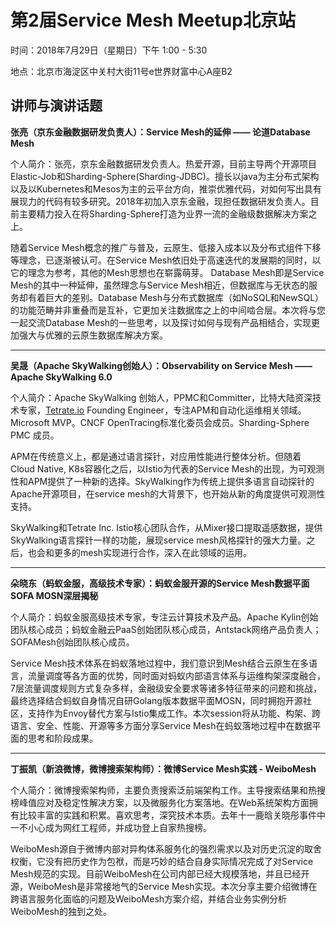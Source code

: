 # 第2届Service Mesh Meetup北京站

时间：2018年7月29日（星期日）下午 1:00 - 5:30

地点：北京市海淀区中关村大街11号e世界财富中心A座B2

## 讲师与演讲话题

**张亮（京东金融数据研发负责人）：Service Mesh的延伸 —— 论道Database Mesh**

个人简介：张亮，京东金融数据研发负责人。热爱开源，目前主导两个开源项目Elastic-Job和Sharding-Sphere(Sharding-JDBC)。擅长以java为主分布式架构以及以Kubernetes和Mesos为主的云平台方向，推崇优雅代码，对如何写出具有展现力的代码有较多研究。2018年初加入京东金融，现担任数据研发负责人。目前主要精力投入在将Sharding-Sphere打造为业界一流的金融级数据解决方案之上。

随着Service Mesh概念的推广与普及，云原生、低接入成本以及分布式组件下移等理念，已逐渐被认可。在Service Mesh依旧处于高速迭代的发展期的同时，以它的理念为参考，其他的Mesh思想也在崭露萌芽。 Database Mesh即是Service Mesh的其中一种延伸，虽然理念与Service Mesh相近，但数据库与无状态的服务却有着巨大的差别。Database Mesh与分布式数据库（如NoSQL和NewSQL）的功能范畴并非重叠而是互补，它更加关注数据库之上的中间啮合层。本次将与您一起交流Database Mesh的一些思考，以及探讨如何与现有产品相结合，实现更加强大与优雅的云原生数据库解决方案。

---

**吴晟（Apache SkyWalking创始人）：Observability on Service Mesh —— Apache SkyWalking 6.0**

个人简介：Apache SkyWalking 创始人，PPMC和Committer，比特大陆资深技术专家，[Tetrate.io](http://tetrate.io/) Founding Engineer，专注APM和自动化运维相关领域。Microsoft MVP。CNCF OpenTracing标准化委员会成员。Sharding-Sphere PMC 成员。

APM在传统意义上，都是通过语言探针，对应用性能进行整体分析。但随着Cloud Native, K8s容器化之后，以Istio为代表的Service Mesh的出现，为可观测性和APM提供了一种新的选择。SkyWalking作为传统上提供多语言自动探针的Apache开源项目，在service mesh的大背景下，也开始从新的角度提供可观测性支持。

SkyWalking和Tetrate Inc. Istio核心团队合作，从Mixer接口提取遥感数据，提供SkyWalking语言探针一样的功能，展现service mesh风格探针的强大力量。之后，也会和更多的mesh实现进行合作，深入在此领域的运用。

---

**朵晓东（蚂蚁金服，高级技术专家）：蚂蚁金服开源的Service Mesh数据平面SOFA MOSN深层揭秘**

个人简介：蚂蚁金服高级技术专家，专注云计算技术及产品。Apache Kylin创始团队核心成员；蚂蚁金融云PaaS创始团队核心成员，Antstack网络产品负责人；SOFAMesh创始团队核心成员。

Service Mesh技术体系在蚂蚁落地过程中，我们意识到Mesh结合云原生在多语言，流量调度等各方面的优势，同时面对蚂蚁内部语言体系与运维构架深度融合，7层流量调度规则方式复杂多样，金融级安全要求等诸多特征带来的问题和挑战，最终选择结合蚂蚁自身情况自研Golang版本数据平面MOSN，同时拥抱开源社区，支持作为Envoy替代方案与Istio集成工作。本次session将从功能、构架、跨语言、安全、性能、开源等多方面分享Service Mesh在蚂蚁落地过程中在数据平面的思考和阶段成果。

---

**丁振凯（新浪微博，微博搜索架构师）：微博Service Mesh实践 - WeiboMesh**

个人简介：微博搜索架构师，主要负责搜索泛前端架构工作。主导搜索结果和热搜榜峰值应对及稳定性解决方案，以及微服务化方案落地。在Web系统架构方面拥有比较丰富的实践和积累。喜欢思考，深究技术本质。去年十一鹿晗关晓彤事件中一不小心成为网红工程师，并成功登上自家热搜榜。

WeiboMesh源自于微博内部对异构体系服务化的强烈需求以及对历史沉淀的取舍权衡，它没有把历史作为包袱，而是巧妙的结合自身实际情况完成了对Service Mesh规范的实现。目前WeiboMesh在公司内部已经大规模落地，并且已经开源，WeiboMesh是非常接地气的Service Mesh实现。本次分享主要介绍微博在跨语言服务化面临的问题及WeiboMesh方案介绍，并结合业务实例分析WeiboMesh的独到之处。